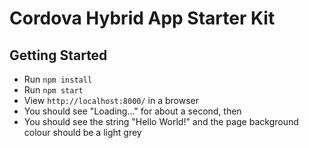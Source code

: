 # Cordova Hybrid App Starter Kit


## Getting Started

- Run `npm install`
- Run `npm start`
- View `http://localhost:8000/` in a browser
- You should see "Loading..." for about a second, then
- You should see the string "Hello World!" and the page background colour should be a light grey

